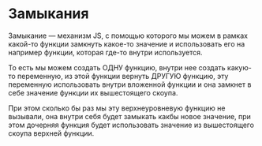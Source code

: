 # Замыкания

Замыкание — механизм JS, с помощью которого мы можем в рамках какой-то функции замкнуть какое-то значение и использовать его на например функции, которая где-то внутри используется. 

То есть мы можем создать ОДНУ функцию, внутри нее создать какую-то переменную, из этой функции вернуть ДРУГУЮ функцию, эту переменную использовать внутри вложенной функции и она замкнет в себе значение функции их вышестоящего скоупа.

При этом сколько бы раз мы эту верхнеуровневую функцию не вызывали, она внутри себя будет замыкать какбы новое значение, при этом дочерняя функция будет использовать значение из вышестоящего скоупа верхней функции.